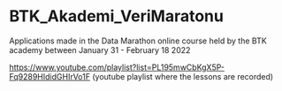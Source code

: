 # BTK_Akademi_VeriMaratonu
Applications made in the Data Marathon online course held by the BTK academy between January 31 - February 18 2022

https://www.youtube.com/playlist?list=PL195mwCbKgX5P-Fq9289HIdidGHIrVo1F (youtube playlist where the lessons are recorded)
